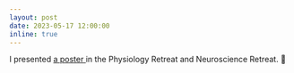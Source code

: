 ```yaml
---
layout: post
date: 2023-05-17 12:00:00
inline: true
---
```


I presented <a href="https://bpb-us-w2.wpmucdn.com/campuspress.yale.edu/dist/1/443/files/2023/05/2023-CMP-retreat-8.jpg"> a poster </a> in the Physiology Retreat and Neuroscience Retreat. 	:loudspeaker:
